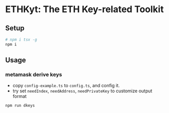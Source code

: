 # ETHKyt: The ETH Key-related Toolkit

## Setup
```bash
# npm i tsx -g
npm i
```


## Usage
### metamask derive keys
- copy `config-example.ts` to `config.ts`, and config it.
- try set `needIndex`, `needAddress`, `needPrivateKey` to customize output format

```bash
npm run dkeys
```